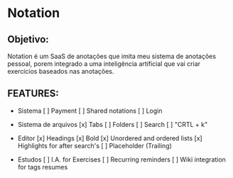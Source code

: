 # Notation
 
## Objetivo:

Notation é um SaaS de anotações que imita meu sistema de anotações pessoal, porem integrado a uma inteligência artificial que vai criar exercícios baseados nas anotações.

## FEATURES:
- Sistema
  [ ] Payment
  [ ] Shared notations
  [ ] Login

- Sistema de arquivos
  [x] Tabs
  [ ] Folders
  [ ] Search
  [ ] "CRTL + k"

- Editor
  [x] Headings
  [x] Bold
  [x] Unordered and ordered lists
  [x] Highlights for after search's
  [ ] Placeholder (Trailing)
  
- Estudos
  [ ] I.A. for Exercises
  [ ] Recurring reminders
  [ ] Wiki integration for tags resumes
  